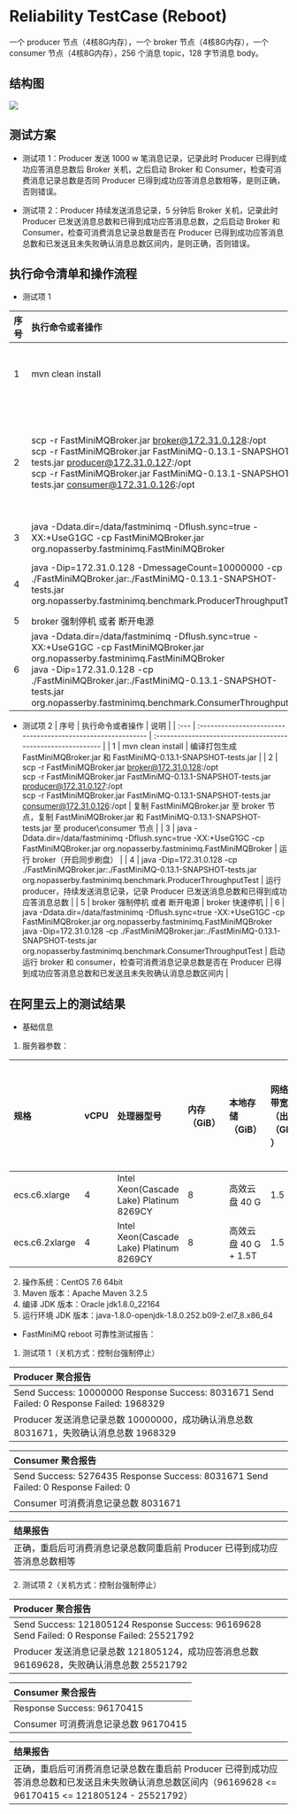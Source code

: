 # Reliability TestCase (Reboot)

一个 producer 节点（4核8G内存），一个 broker 节点（4核8G内存），一个 consumer 节点（4核8G内存），256 个消息 topic，128 字节消息 body。

## 结构图

![](https://www.guochaosheng.com/fastminimq/docs/img/testcase_reboot.svg)
## 测试方案
* 测试项 1：Producer 发送 1000 w 笔消息记录，记录此时 Producer 已得到成功应答消息总数后 Broker 关机，之后启动 Broker 和 Consumer，检查可消费消息记录总数是否同 Producer 已得到成功应答消息总数相等，是则正确，否则错误。

* 测试项 2：Producer 持续发送消息记录，5 分钟后 Broker 关机，记录此时 Producer 已发送消息总数和已得到成功应答消息总数，之后启动 Broker 和 Consumer，检查可消费消息记录总数是否在 Producer 已得到成功应答消息总数和已发送且未失败确认消息总数区间内，是则正确，否则错误。

## 执行命令清单和操作流程
* 测试项 1

| 序号 | 执行命令或者操作                                             | 说明                                                         |
| :--- | :----------------------------------------------------------- | :----------------------------------------------------------- |
| 1    | mvn clean install                                            | 编译打包生成 FastMiniMQBroker.jar 和 FastMiniMQ-0.13.1-SNAPSHOT-tests.jar |
| 2    | scp -r FastMiniMQBroker.jar broker@172.31.0.128:/opt <br>scp -r FastMiniMQBroker.jar FastMiniMQ-0.13.1-SNAPSHOT-tests.jar producer@172.31.0.127:/opt <br>scp -r FastMiniMQBroker.jar FastMiniMQ-0.13.1-SNAPSHOT-tests.jar consumer@172.31.0.126:/opt | 复制 FastMiniMQBroker.jar 至 broker 节点，复制 FastMiniMQBroker.jar 和 FastMiniMQ-0.13.1-SNAPSHOT-tests.jar 至 producer\consumer 节点 |
| 3    | java -Ddata.dir=/data/fastminimq -Dflush.sync=true -XX:+UseG1GC -cp FastMiniMQBroker.jar org.nopasserby.fastminimq.FastMiniMQBroker | 运行 broker（开启同步刷盘）                                  |
| 4    | java -Dip=172.31.0.128 -DmessageCount=10000000 -cp ./FastMiniMQBroker.jar:./FastMiniMQ-0.13.1-SNAPSHOT-tests.jar org.nopasserby.fastminimq.benchmark.ProducerThroughputTest | 运行 producer，发送 1000 w 笔消息记录，记录 Producer 已得到成功应答消息总数 |
| 5    | broker 强制停机 或者 断开电源                                | broker 快速停机                                              |
| 6    | java -Ddata.dir=/data/fastminimq -Dflush.sync=true -XX:+UseG1GC -cp FastMiniMQBroker.jar org.nopasserby.fastminimq.FastMiniMQBroker<br>java -Dip=172.31.0.128 -cp ./FastMiniMQBroker.jar:./FastMiniMQ-0.13.1-SNAPSHOT-tests.jar org.nopasserby.fastminimq.benchmark.ConsumerThroughputTest | 启动运行 broker 和 consumer，检查可消费消息记录总数是否同 Producer 已得到成功应答消息总数相等 |

* 测试项 2
| 序号 | 执行命令或者操作                                             | 说明                                                         |
| :--- | :----------------------------------------------------------- | :----------------------------------------------------------- |
| 1    | mvn clean install                                            | 编译打包生成 FastMiniMQBroker.jar 和 FastMiniMQ-0.13.1-SNAPSHOT-tests.jar |
| 2    | scp -r FastMiniMQBroker.jar broker@172.31.0.128:/opt <br>scp -r FastMiniMQBroker.jar FastMiniMQ-0.13.1-SNAPSHOT-tests.jar producer@172.31.0.127:/opt <br>scp -r FastMiniMQBroker.jar FastMiniMQ-0.13.1-SNAPSHOT-tests.jar consumer@172.31.0.126:/opt | 复制 FastMiniMQBroker.jar 至 broker 节点，复制 FastMiniMQBroker.jar 和 FastMiniMQ-0.13.1-SNAPSHOT-tests.jar 至 producer\consumer 节点 |
| 3    | java -Ddata.dir=/data/fastminimq -Dflush.sync=true -XX:+UseG1GC -cp FastMiniMQBroker.jar org.nopasserby.fastminimq.FastMiniMQBroker | 运行 broker（开启同步刷盘）                                  |
| 4    | java -Dip=172.31.0.128 -cp ./FastMiniMQBroker.jar:./FastMiniMQ-0.13.1-SNAPSHOT-tests.jar org.nopasserby.fastminimq.benchmark.ProducerThroughputTest | 运行 producer，持续发送消息记录，记录 Producer 已发送消息总数和已得到成功应答消息总数 |
| 5    | broker 强制停机 或者 断开电源                                | broker 快速停机                                              |
| 6    | java -Ddata.dir=/data/fastminimq -Dflush.sync=true -XX:+UseG1GC -cp FastMiniMQBroker.jar org.nopasserby.fastminimq.FastMiniMQBroker<br/>java -Dip=172.31.0.128 -cp ./FastMiniMQBroker.jar:./FastMiniMQ-0.13.1-SNAPSHOT-tests.jar org.nopasserby.fastminimq.benchmark.ConsumerThroughputTest | 启动运行 broker 和 consumer，检查可消费消息记录总数是否在 Producer 已得到成功应答消息总数和已发送且未失败确认消息总数区间内 |

## 在阿里云上的测试结果

* 基础信息

1. 服务器参数：

| 规格           | vCPU | 处理器型号                               | 内存（GiB） | 本地存储（GiB）      | 网络基础带宽能力（出/入）（Gbit/s） | 网络突发带宽能力（出/入）（Gbit/s） | 网络收发包能力（出+入）（万PPS） | 连接数（万） | 多队列 | 云盘最大IOPS | 云盘最大吞吐量（MB/s） | 云盘带宽（Gbit/s） |
| :------------- | :--- | :--------------------------------------- | :---------- | :------------------- | :---------------------------------- | :---------------------------------- | :------------------------------- | :----------- | :----- | :----------- | :--------------------- | :----------------- |
| ecs.c6.xlarge  | 4    | Intel Xeon(Cascade Lake) Platinum 8269CY | 8           | 高效云盘 40 G        | 1.5                                 | 5.0                                 | 50                               | 最高25       | 4      | 5000         | 140                    | 1.5                |
| ecs.c6.2xlarge | 4    | Intel Xeon(Cascade Lake) Platinum 8269CY | 8           | 高效云盘 40 G + 1.5T | 1.5                                 | 5.0                                 | 80                               | 最高25       | 4      | 5000         | 140                    | 1.5                |

2. 操作系统：CentOS 7.6 64bit
3. Maven 版本：Apache Maven 3.2.5
4. 编译 JDK 版本：Oracle jdk1.8.0_22164
5. 运行环境 JDK 版本：java-1.8.0-openjdk-1.8.0.252.b09-2.el7_8.x86_64

* FastMiniMQ reboot 可靠性测试报告：
1. 测试项 1（关机方式：控制台强制停止）

| Producer 聚合报告                                            |
| :----------------------------------------------------------- |
| Send Success: 10000000 Response Success: 8031671 Send Failed: 0 Response Failed: 1968329 |
| Producer 发送消息记录总数 10000000，成功确认消息总数 8031671，失败确认消息总数 1968329 |

|Consumer 聚合报告   |
| :------------- |
| Send Success: 5276435 Response Success: 8031671 Send Failed: 0 Response Failed: 0 |
| Consumer 可消费消息记录总数 8031671 |

|结果报告   |
| :------------- |
| 正确，重启后可消费消息记录总数同重启前 Producer 已得到成功应答消息总数相等 |

2. 测试项 2（关机方式：控制台强制停止）

| Producer 聚合报告                                            |
| :----------------------------------------------------------- |
| Send Success: 121805124 Response Success: 96169628 Send Failed: 0 Response Failed: 25521792 |
| Producer 发送消息记录总数 121805124，成功应答消息总数 96169628，失败确认消息总数 25521792 |

|Consumer 聚合报告   |
| :------------- |
| Response Success: 96170415 |
| Consumer 可消费消息记录总数 96170415 |

|结果报告   |
| :------------- |
| 正确，重启后可消费消息记录总数在重启前 Producer 已得到成功应答消息总数和已发送且未失败确认消息总数区间内（96169628 <= 96170415 <= 121805124 - 25521792） |
